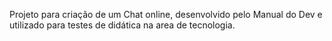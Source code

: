 Projeto para criação de um Chat online, desenvolvido pelo Manual do Dev e utilizado para testes de didática na area de tecnologia.
